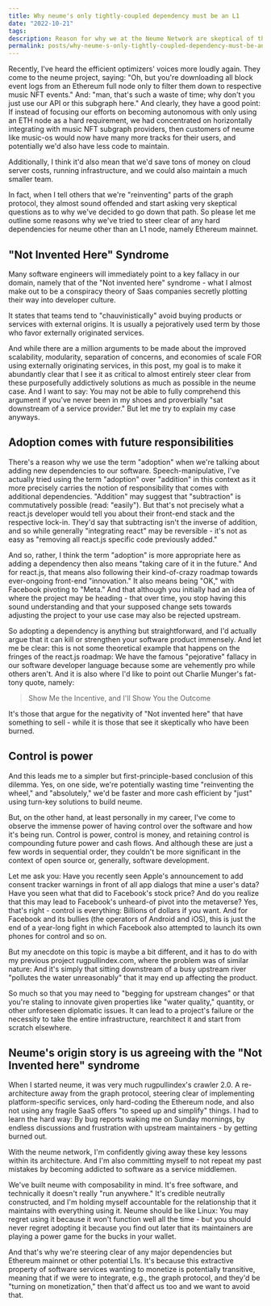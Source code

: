 ```yaml
---
title: Why neume's only tightly-coupled dependency must be an L1
date: "2022-10-21"
tags:
description: Reason for why we at the Neume Network are skeptical of the "Not Invented Here" Syndrom and why our only hard requirement are L1 APIs.
permalink: posts/why-neume-s-only-tightly-coupled-dependency-must-be-an-l1/index.html
---
```


Recently, I've heard the efficient optimizers' voices more loudly again. They come to the neume project, saying: "Oh, but you're downloading all block event logs from an Ethereum full node only to filter them down to respective music NFT events." And: "man, that's such a waste of time; why don't you just use our API or this subgraph here." And clearly, they have a good point: If instead of focusing our efforts on becoming autonomous with only using an ETH node as a hard requirement, we had concentrated on horizontally integrating with music NFT subgraph providers, then customers of neume like music-os would now have many more tracks for their users, and potentially we'd also have less code to maintain.

Additionally, I think it'd also mean that we'd save tons of money on cloud server costs, running infrastructure, and we could also maintain a much smaller team.

In fact, when I tell others that we're "reinventing" parts of the graph protocol, they almost sound offended and start asking very skeptical questions as to why we've decided to go down that path. So please let me outline some reasons why we've tried to steer clear of any hard dependencies for neume other than an L1 node, namely Ethereum mainnet.

## "Not Invented Here" Syndrome

Many software engineers will immediately point to a key fallacy in our domain, namely that of the "Not invented here" syndrome - what I almost make out to be a conspiracy theory of Saas companies secretly plotting their way into developer culture.

It states that teams tend to "chauvinistically" avoid buying products or services with external origins. It is usually a pejoratively used term by those who favor externally originated services.

And while there are a million arguments to be made about the improved scalability, modularity, separation of concerns, and economies of scale FOR using externally originating services, in this post, my goal is to make it abundantly clear that I see it as critical to almost entirely steer clear from these purposefully addictively solutions as much as possible in the neume case. And I want to say: You may not be able to fully comprehend this argument if you've never been in my shoes and proverbially "sat downstream of a service provider." But let me try to explain my case anyways.

## Adoption comes with future responsibilities

There's a reason why we use the term "adoption" when we're talking about adding new dependencies to our software. Speech-manipulative, I've actually tried using the term "adoption" over "addition" in this context as it more precisely carries the notion of responsibility that comes with additional dependencies. "Addition" may suggest that "subtraction" is commutatively possible (read: "easily"). But that's not precisely what a react.js developer would tell you about their front-end stack and the respective lock-in. They'd say that subtracting isn't the inverse of addition, and so while generally "integrating react" may be reversible - it's not as easy as "removing all react.js specific code previously added."

And so, rather, I think the term "adoption" is more appropriate here as adding a dependency then also means "taking care of it in the future." And for react.js, that means also following their kind-of-crazy roadmap towards ever-ongoing front-end "innovation." It also means being "OK," with Facebook pivoting to "Meta." And that although you initially had an idea of where the project may be heading - that over time, you stop having this sound understanding and that your supposed change sets towards adjusting the project to your use case may also be rejected upstream.

So adopting a dependency is anything but straightforward, and I'd actually argue that it can kill or strengthen your software product immensely. And let me be clear: this is not some theoretical example that happens on the fringes of the react.js roadmap: We have the famous "pejorative" fallacy in our software developer language because some are vehemently pro while others aren't. And it is also where I'd like to point out Charlie Munger's fat-tony quote, namely:

> Show Me the Incentive, and I'll Show You the Outcome

It's those that argue for the negativity of "Not invented here" that have something to sell - while it is those that see it skeptically who have been burned.

## Control is power

And this leads me to a simpler but first-principle-based conclusion of this dilemma. Yes, on one side, we're potentially wasting time "reinventing the wheel," and "absolutely," we'd be faster and more cash efficient by "just" using turn-key solutions to build neume.

But, on the other hand, at least personally in my career, I've come to observe the immense power of having control over the software and how it's being run. Control is power, control is money, and retaining control is compounding future power and cash flows. And although these are just a few words in sequential order, they couldn't be more significant in the context of open source or, generally, software development.

Let me ask you: Have you recently seen Apple's announcement to add consent tracker warnings in front of all app dialogs that mine a user's data? Have you seen what that did to Facebook's stock price? And do you realize that this may lead to Facebook's unheard-of pivot into the metaverse? Yes, that's right - control is everything: Billions of dollars if you want. And for Facebook and its bullies (the operators of Android and iOS), this is just the end of a year-long fight in which Facebook also attempted to launch its own phones for control and so on.

But my anecdote on this topic is maybe a bit different, and it has to do with my previous project rugpullindex.com, where the problem was of similar nature: And it's simply that sitting downstream of a busy upstream river "pollutes the water unreasonably" that it may end up affecting the product.

So much so that you may need to "begging for upstream changes" or that you're staling to innovate given properties like "water quality," quantity, or other unforeseen diplomatic issues. It can lead to a project's failure or the necessity to take the entire infrastructure, rearchitect it and start from scratch elsewhere.

## Neume's origin story is us agreeing with the "Not Invented here" syndrome

When I started neume, it was very much rugpullindex's crawler 2.0. A re-architecture away from the graph protocol, steering clear of implementing platform-specific services, only hard-coding the Ethereum node, and also not using any fragile SaaS offers "to speed up and simplify" things. I had to learn the hard way: By bug reports waking me on Sunday mornings, by endless discussions and frustration with upstream maintainers - by getting burned out.

With the neume network, I'm confidently giving away these key lessons within its architecture. And I'm also committing myself to not repeat my past mistakes by becoming addicted to software as a service middlemen.

We've built neume with composability in mind. It's free software, and technically it doesn't really "run anywhere." It's credible neutrally constructed, and I'm holding myself accountable for the relationship that it maintains with everything using it. Neume should be like Linux: You may regret using it because it won't function well all the time - but you should never regret adopting it because you find out later that its maintainers are playing a power game for the bucks in your wallet.

And that's why we're steering clear of any major dependencies but Ethereum mainnet or other potential L1s. It's because this extractive property of software services wanting to monetize is potentially transitive, meaning that if we were to integrate, e.g., the graph protocol, and they'd be "turning on monetization," then that'd affect us too and we want to avoid that.

